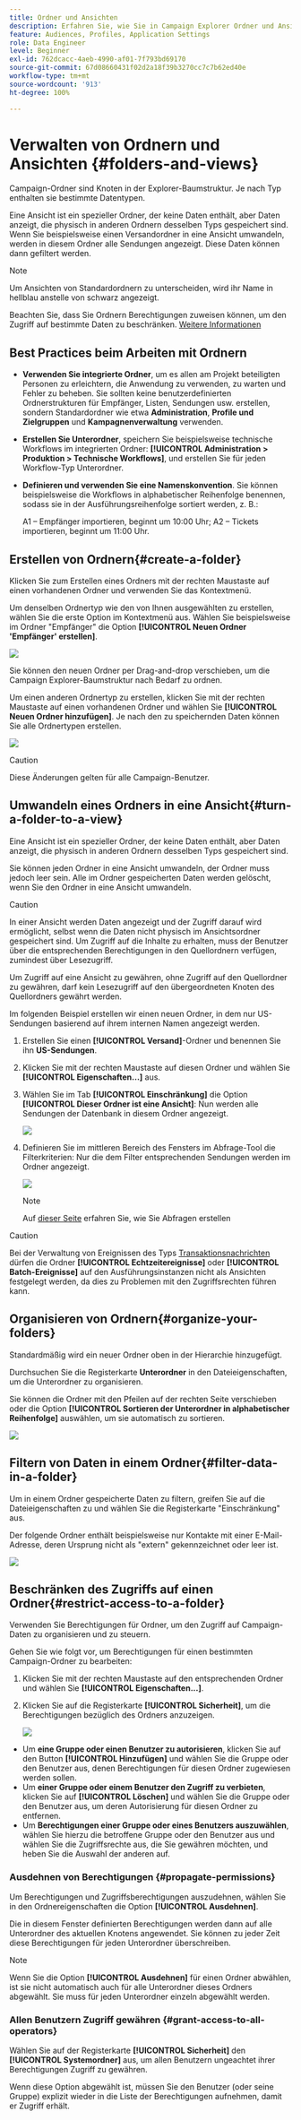 ```yaml
---
title: Ordner und Ansichten
description: Erfahren Sie, wie Sie in Campaign Explorer Ordner und Ansichten verwalten.
feature: Audiences, Profiles, Application Settings
role: Data Engineer
level: Beginner
exl-id: 762dcacc-4aeb-4990-af01-7f793bd69170
source-git-commit: 67d08660431f02d2a18f39b3270cc7c7b62ed40e
workflow-type: tm+mt
source-wordcount: '913'
ht-degree: 100%

---
```


# Verwalten von Ordnern und Ansichten {#folders-and-views}

Campaign-Ordner sind Knoten in der Explorer-Baumstruktur. Je nach Typ enthalten sie bestimmte Datentypen. 

Eine Ansicht ist ein spezieller Ordner, der keine Daten enthält, aber Daten anzeigt, die physisch in anderen Ordnern desselben Typs gespeichert sind. Wenn Sie beispielsweise einen Versandordner in eine Ansicht umwandeln, werden in diesem Ordner alle Sendungen angezeigt. Diese Daten können dann gefiltert werden.


>[!NOTE]
>Um Ansichten von Standardordnern zu unterscheiden, wird ihr Name in hellblau anstelle von schwarz angezeigt.

Beachten Sie, dass Sie Ordnern Berechtigungen zuweisen können, um den Zugriff auf bestimmte Daten zu beschränken. [Weitere Informationen](#restrict-access-to-a-folder)

## Best Practices beim Arbeiten mit Ordnern

* **Verwenden Sie integrierte Ordner**, um es allen am Projekt beteiligten Personen zu erleichtern, die Anwendung zu verwenden, zu warten und Fehler zu beheben. Sie sollten keine benutzerdefinierten Ordnerstrukturen für Empfänger, Listen, Sendungen usw. erstellen, sondern Standardordner wie etwa **Administration**, **Profile und Zielgruppen** und **Kampagnenverwaltung** verwenden.

* **Erstellen Sie Unterordner**, speichern Sie beispielsweise technische Workflows im integrierten Ordner: **[!UICONTROL Administration > Produktion > Technische Workflows]**, und erstellen Sie für jeden Workflow-Typ Unterordner.

* **Definieren und verwenden Sie eine Namenskonvention**. Sie können beispielsweise die Workflows in alphabetischer Reihenfolge benennen, sodass sie in der Ausführungsreihenfolge sortiert werden, z. B.:

   A1 – Empfänger importieren, beginnt um 10:00 Uhr;
A2 – Tickets importieren, beginnt um 11:00 Uhr.

## Erstellen von Ordnern{#create-a-folder}

Klicken Sie zum Erstellen eines Ordners mit der rechten Maustaste auf einen vorhandenen Ordner und verwenden Sie das Kontextmenü.

Um denselben Ordnertyp wie den von Ihnen ausgewählten zu erstellen, wählen Sie die erste Option im Kontextmenü aus. Wählen Sie beispielsweise im Ordner &quot;Empfänger&quot; die Option **[!UICONTROL Neuen Ordner &#39;Empfänger&#39; erstellen]**.

![](assets/create-recipient-folder.png)

Sie können den neuen Ordner per Drag-and-drop verschieben, um die Campaign Explorer-Baumstruktur nach Bedarf zu ordnen.

Um einen anderen Ordnertyp zu erstellen, klicken Sie mit der rechten Maustaste auf einen vorhandenen Ordner und wählen Sie **[!UICONTROL Neuen Ordner hinzufügen]**. Je nach den zu speichernden Daten können Sie alle Ordnertypen erstellen.

![](assets/add-new-folder.png)

>[!CAUTION]
>Diese Änderungen gelten für alle Campaign-Benutzer.

## Umwandeln eines Ordners in eine Ansicht{#turn-a-folder-to-a-view}

Eine Ansicht ist ein spezieller Ordner, der keine Daten enthält, aber Daten anzeigt, die physisch in anderen Ordnern desselben Typs gespeichert sind.

Sie können jeden Ordner in eine Ansicht umwandeln, der Ordner muss jedoch leer sein. Alle im Ordner gespeicherten Daten werden gelöscht, wenn Sie den Ordner in eine Ansicht umwandeln.

>[!CAUTION]
>
>In einer Ansicht werden Daten angezeigt und der Zugriff darauf wird ermöglicht, selbst wenn die Daten nicht physisch im Ansichtsordner gespeichert sind. Um Zugriff auf die Inhalte zu erhalten, muss der Benutzer über die entsprechenden Berechtigungen in den Quellordnern verfügen, zumindest über Lesezugriff.
>
>Um Zugriff auf eine Ansicht zu gewähren, ohne Zugriff auf den Quellordner zu gewähren, darf kein Lesezugriff auf den übergeordneten Knoten des Quellordners gewährt werden.

Im folgenden Beispiel erstellen wir einen neuen Ordner, in dem nur US-Sendungen basierend auf ihrem internen Namen angezeigt werden.

1. Erstellen Sie einen **[!UICONTROL Versand]**-Ordner und benennen Sie ihn **US-Sendungen**.
1. Klicken Sie mit der rechten Maustaste auf diesen Ordner und wählen Sie **[!UICONTROL Eigenschaften...]** aus.
1. Wählen Sie im Tab **[!UICONTROL Einschränkung]** die Option **[!UICONTROL Dieser Ordner ist eine Ansicht]**: Nun werden alle Sendungen der Datenbank in diesem Ordner angezeigt.

   ![](assets/this-folder-is-a-view.png)

1. Definieren Sie im mittleren Bereich des Fensters im Abfrage-Tool die Filterkriterien: Nur die dem Filter entsprechenden Sendungen werden im Ordner angezeigt.

   ![](assets/filter-view.png)

   >[!NOTE]
   >
   >Auf [dieser Seite](create-filters.md#advanced-filters) erfahren Sie, wie Sie Abfragen erstellen


>[!CAUTION]
>
>Bei der Verwaltung von Ereignissen des Typs [Transaktionsnachrichten](../send/transactional.md) dürfen die Ordner **[!UICONTROL Echtzeitereignisse]** oder **[!UICONTROL Batch-Ereignisse]** auf den Ausführungsinstanzen nicht als Ansichten festgelegt werden, da dies zu Problemen mit den Zugriffsrechten führen kann.

## Organisieren von Ordnern{#organize-your-folders}

Standardmäßig wird ein neuer Ordner oben in der Hierarchie hinzugefügt.

Durchsuchen Sie die Registerkarte **Unterordner** in den Dateieigenschaften, um die Unterordner zu organisieren.

Sie können die Ordner mit den Pfeilen auf der rechten Seite verschieben oder die Option **[!UICONTROL Sortieren der Unterordner in alphabetischer Reihenfolge]** auswählen, um sie automatisch zu sortieren.

![](assets/sort-folders.png)


## Filtern von Daten in einem Ordner{#filter-data-in-a-folder}

Um in einem Ordner gespeicherte Daten zu filtern, greifen Sie auf die Dateieigenschaften zu und wählen Sie die Registerkarte &quot;Einschränkung&quot; aus.

Der folgende Ordner enthält beispielsweise nur Kontakte mit einer E-Mail-Adresse, deren Ursprung nicht als &quot;extern&quot; gekennzeichnet oder leer ist.

![](assets/add-a-filter-to-a-folder.png)


## Beschränken des Zugriffs auf einen Ordner{#restrict-access-to-a-folder}

Verwenden Sie Berechtigungen für Ordner, um den Zugriff auf Campaign-Daten zu organisieren und zu steuern.

Gehen Sie wie folgt vor, um Berechtigungen für einen bestimmten Campaign-Ordner zu bearbeiten:

1. Klicken Sie mit der rechten Maustaste auf den entsprechenden Ordner und wählen Sie **[!UICONTROL Eigenschaften...]**.
1. Klicken Sie auf die Registerkarte **[!UICONTROL Sicherheit]**, um die Berechtigungen bezüglich des Ordners anzuzeigen.

   ![](assets/folder-permissions.png)

* Um **eine Gruppe oder einen Benutzer zu autorisieren**, klicken Sie auf den Button **[!UICONTROL Hinzufügen]** und wählen Sie die Gruppe oder den Benutzer aus, denen Berechtigungen für diesen Ordner zugewiesen werden sollen.
* Um **einer Gruppe oder einem Benutzer den Zugriff zu verbieten**, klicken Sie auf **[!UICONTROL Löschen]** und wählen Sie die Gruppe oder den Benutzer aus, um deren Autorisierung für diesen Ordner zu entfernen.
* Um **Berechtigungen einer Gruppe oder eines Benutzers auszuwählen**, wählen Sie hierzu die betroffene Gruppe oder den Benutzer aus und wählen Sie die Zugriffsrechte aus, die Sie gewähren möchten, und heben Sie die Auswahl der anderen auf.

### Ausdehnen von Berechtigungen {#propagate-permissions}

Um Berechtigungen und Zugriffsberechtigungen auszudehnen, wählen Sie in den Ordnereigenschaften die Option **[!UICONTROL Ausdehnen]**.

Die in diesem Fenster definierten Berechtigungen werden dann auf alle Unterordner des aktuellen Knotens angewendet. Sie können zu jeder Zeit diese Berechtigungen für jeden Unterordner überschreiben.

>[!NOTE]
>
>Wenn Sie die Option **[!UICONTROL Ausdehnen]** für einen Ordner abwählen, ist sie nicht automatisch auch für alle Unterordner dieses Ordners abgewählt. Sie muss für jeden Unterordner einzeln abgewählt werden.

### Allen Benutzern Zugriff gewähren {#grant-access-to-all-operators}

Wählen Sie auf der Registerkarte **[!UICONTROL Sicherheit]** den **[!UICONTROL Systemordner]** aus, um allen Benutzern ungeachtet ihrer Berechtigungen Zugriff zu gewähren.

Wenn diese Option abgewählt ist, müssen Sie den Benutzer (oder seine Gruppe) explizit wieder in die Liste der Berechtigungen aufnehmen, damit er Zugriff erhält.
